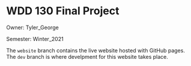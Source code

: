 # WDD 130 Final Project
Owner: Tyler_George

Semester: Winter_2021

The `website` branch contains the live website hosted with GitHub pages. The `dev` branch is where develpment for this website takes place.